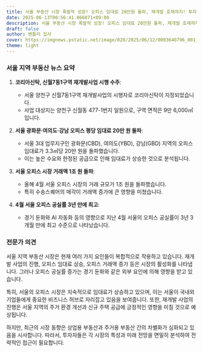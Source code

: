```yaml
---
title: 서울 부동산 시장 폭발적 성장! 오피스 임대료 20만원 돌파, 재개발 호재까지! 투자자들은 지금 주목해야 할 지역은 어디?
date: 2025-06-13T00:56:41.066871+09:00
description: 서울 부동산 시장 폭발적 성장! 오피스 임대료 20만원 돌파, 재개발 호재까지! 투자자들은 지금 주목해야 할 지역은 어디?
draft: false
author: 벤틀리 집사
cover: https://imgnews.pstatic.net/image/020/2025/06/12/0003640796_001_20250612080109262.jpg
theme: light
---
```


### 서울 지역 부동산 뉴스 요약

1. **코리아신탁, 신월7동1구역 재개발사업 시행 수주**:
   - 서울 양천구 신월7동1구역 재개발사업의 시행자로 코리아신탁이 지정되었습니다. 
   - 사업 대상지는 양천구 신월동 477-1번지 일원으로, 구역 면적은 9만 6,000㎡입니다.

2. **서울 광화문·여의도·강남 오피스 평당 임대료 20만 원 돌파**:
   - 서울 3대 업무지구인 광화문(CBD), 여의도(YBD), 강남(GBD) 지역의 오피스 임대료가 3.3㎡당 20만 원을 돌파했습니다.
   - 이는 높은 수요와 한정된 공급으로 인해 임대료가 상승한 것으로 분석됩니다.

3. **서울 오피스 시장 거래액 1조 원 돌파**:
   - 올해 4월 서울 오피스 시장의 거래 규모가 1조 원을 돌파했습니다. 
   - 특히 수송스퀘어의 매각이 거래액 증가에 큰 영향을 미쳤습니다.

4. **4월 서울 오피스 공실률 3년 만에 최고**:
   - 경기 둔화와 AI 자동화 등의 영향으로 지난 4월 서울의 오피스 공실률이 3년 3개월 만에 최고 수준으로 나타났습니다.

### 전문가 의견

서울 지역 부동산 시장은 현재 여러 가지 요인들이 복합적으로 작용하고 있습니다. 재개발 사업의 진행, 오피스 임대료 상승, 오피스 거래액 증가 등은 시장의 활성화를 나타냅니다. 그러나 오피스 공실률 증가는 경기 둔화와 같은 외부 요인에 의해 영향을 받고 있습니다.

특히, 서울의 오피스 시장은 지속적으로 임대료가 상승하고 있으며, 이는 서울이 국내외 기업들에게 중요한 비즈니스 허브로 자리잡고 있음을 보여줍니다. 또한, 재개발 사업의 진행은 서울 지역의 주거 환경 개선과 신규 주택 공급에 긍정적인 영향을 미칠 것으로 예상됩니다.

하지만, 최근의 시장 동향은 상업용 부동산과 주거용 부동산 간의 차별화가 심화되고 있음을 시사합니다. 따라서, 투자자들은 각 시장의 특성과 미래 전망을 면밀히 분석하여 전략적인 접근이 필요합니다.
